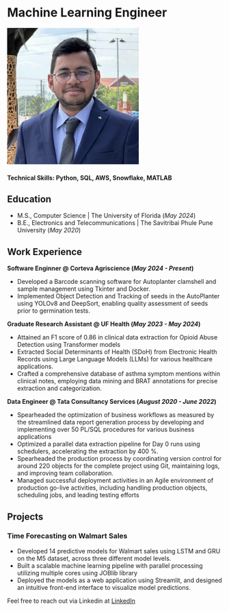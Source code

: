 # Machine Learning Engineer
![Profile Picture](assets/images/profile.jpg)

#### Technical Skills: Python, SQL, AWS, Snowflake, MATLAB

## Education
- M.S., Computer Science	| The University of Florida (_May 2024_)	 			        		
- B.E., Electronics and Telecommunications | The Savitribai Phule Pune University (_May 2020_)

## Work Experience
**Software Enginner @ Corteva Agriscience (_May 2024 - Present_)**
- Developed a Barcode scanning software for Autoplanter clamshell and sample management using Tkinter and Docker.
- Implemented Object Detection and Tracking of seeds in the AutoPlanter using YOLOv8 and DeepSort, enabling quality assessment of seeds prior to germination tests.

**Graduate Research Assistant @ UF Health (_May 2023 - May 2024_)**
- Attained an F1 score of 0.86 in clinical data extraction for Opioid Abuse Detection using Transformer models
- Extracted Social Determinants of Health (SDoH) from Electronic Health Records using Large Language Models (LLMs) for various healthcare applications.
- Crafted a comprehensive database of asthma symptom mentions within clinical notes, employing data mining and BRAT annotations for precise extraction and categorization.

**Data Engineer @ Tata Consultancy Services (_August 2020 - June 2022_)**
- Spearheaded the optimization of business workflows as measured by the streamlined data report generation process by developing and implementing over 50 PL/SQL procedures for various business applications
- Optimized a parallel data extraction pipeline for Day 0 runs using schedulers, accelerating the extraction by 400 %.
- Spearheaded the production process by coordinating version control for around 220 objects for the complete project using Git, maintaining logs, and improving team collaboration.
- Managed successful deployment activities in an Agile environment of production go-live activities, including handling production objects, scheduling jobs, and leading testing efforts


## Projects
### Time Forecasting on Walmart Sales
- Developed 14 predictive models for Walmart sales using LSTM and GRU on the M5 dataset, across three different model levels.
- Built a scalable machine learning pipeline with parallel processing utilizing multiple cores using JOBlib library
- Deployed the models as a web application using Streamlit, and designed an intuitive front-end interface to visualize model predictions.


Feel free to reach out via Linkedin at [LinkedIn](https://www.linkedin.com/in/sankalp-talankar/) 
<!-- or connect with me on [GitHub](https://github.com/yourusername). -->
